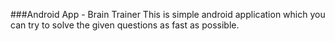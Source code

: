 ###Android App - Brain Trainer
This is simple android application which you can try to solve the given questions as fast as possible.
